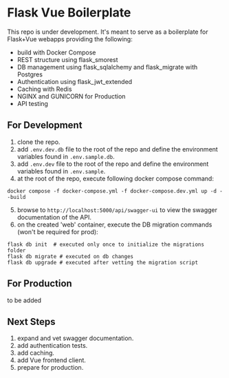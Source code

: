 # Flask Vue Boilerplate
This repo is under development. It's meant to serve as a boilerplate for Flask+Vue webapps providing the following:

- build with Docker Compose
- REST structure using flask_smorest
- DB management using flask_sqlalchemy and flask_migrate with Postgres
- Authentication using flask_jwt_extended
- Caching with Redis
- NGINX and GUNICORN for Production
- API testing


## For Development
1. clone the repo.
2. add `.env.dev.db` file to the root of the repo and define the environment variables found in `.env.sample.db`.
3. add `.env.dev` file to the root of the repo and define the environment variables found in `.env.sample`.
4. at the root of the repo, execute following docker compose command:
  ```
  docker compose -f docker-compose.yml -f docker-compose.dev.yml up -d --build
  ```
5. browse to `http://localhost:5000/api/swagger-ui` to view the swagger documentation of the API.
6. on the created 'web' container, execute the DB migration commands (won't be required for prod):
  ```
  flask db init  # executed only once to initialize the migrations folder
  flask db migrate # executed on db changes
  flask db upgrade # executed after vetting the migration script
  ```


## For Production
to be added

## Next Steps
1. expand and vet swagger documentation.
2. add authentication tests.
3. add caching.
4. add Vue frontend client.
5. prepare for production.